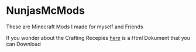 # NunjasMcMods
These are Minecraft Mods I made for myself and Friends

If you wonder about the Crafting Recepies [here](NunjasMcMods/tree/main/Recepies) is a Html Dokument that you can Download
